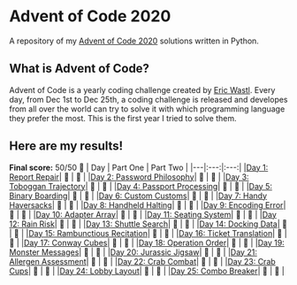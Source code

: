 # Advent of Code 2020
A repository of my [Advent of Code 2020](https://adventofcode.com/2020) solutions written in Python.

## What is Advent of Code?
Advent of Code is a yearly coding challenge created by [Eric Wastl](https://twitter.com/ericwastl). Every day, from Dec 1st to Dec 25th, a coding challenge is released and developes from all over the world can try to solve it with which programming language they prefer the most. This is the first year I tried to solve them.

## Here are my results!
**Final score:** 50/50 🌟
| Day  | Part One | Part Two | 
|---|:---:|:---:|
|[Day 1: Report Repair](https://adventofcode.com/2020/day/1)| 🌟 | 🌟 |
|[Day 2: Password Philosophy](https://adventofcode.com/2020/day/2)| 🌟 | 🌟 |
|[Day 3: Toboggan Trajectory](https://adventofcode.com/2020/day/3)| 🌟 | 🌟 |
|[Day 4: Passport Processing](https://adventofcode.com/2020/day/4)| 🌟 | 🌟 |
|[Day 5: Binary Boarding](https://adventofcode.com/2020/day/5)| 🌟 | 🌟 |
|[Day 6: Custom Customs](https://adventofcode.com/2020/day/6)| 🌟 | 🌟 |
|[Day 7: Handy Haversacks](https://adventofcode.com/2020/day/7)| 🌟 | 🌟 |
|[Day 8: Handheld Halting](https://adventofcode.com/2020/day/8)| 🌟 | 🌟 |
|[Day 9: Encoding Error](https://adventofcode.com/2020/day/9)| 🌟 | 🌟 |
|[Day 10: Adapter Array](https://adventofcode.com/2020/day/10)| 🌟 | 🌟 |
|[Day 11: Seating System](https://adventofcode.com/2020/day/11)| 🌟 | 🌟 |
|[Day 12: Rain Risk](https://adventofcode.com/2020/day/12)| 🌟 | 🌟 |
|[Day 13: Shuttle Search](https://adventofcode.com/2020/day/13)| 🌟 | 🌟 |
|[Day 14: Docking Data](https://adventofcode.com/2020/day/14)| 🌟 | 🌟 |
|[Day 15: Rambunctious Recitation](https://adventofcode.com/2020/day/15)| 🌟 | 🌟 |
|[Day 16: Ticket Translation](https://adventofcode.com/2020/day/16)| 🌟 | 🌟 |
|[Day 17: Conway Cubes](https://adventofcode.com/2020/day/17)| 🌟 | 🌟 |
|[Day 18: Operation Order](https://adventofcode.com/2020/day/18)| 🌟 | 🌟 |
|[Day 19: Monster Messages](https://adventofcode.com/2020/day/19)| 🌟 | 🌟 |
|[Day 20: Jurassic Jigsaw](https://adventofcode.com/2020/day/20)| 🌟 | 🌟 |
|[Day 21: Allergen Assessment](https://adventofcode.com/2020/day/21)| 🌟 | 🌟 |
|[Day 22: Crab Combat](https://adventofcode.com/2020/day/22)| 🌟 | 🌟 |
|[Day 23: Crab Cups](https://adventofcode.com/2020/day/23)| 🌟 | 🌟 |
|[Day 24: Lobby Layout](https://adventofcode.com/2020/day/24)| 🌟 | 🌟 |
|[Day 25: Combo Breaker](https://adventofcode.com/2020/day/25)| 🌟 | 🌟 |